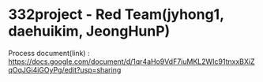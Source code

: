 # 332project - Red Team(jyhong1, daehuikim, JeongHunP)

Process document(link) : https://docs.google.com/document/d/1qr4aHo9VdF7iuMKL2WIc91tnxxBXiZqOqJGi4iGOyPg/edit?usp=sharing
